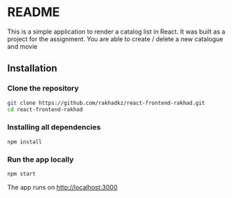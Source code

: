 # README

This is a simple application to render a catalog list in React. It was built as a project for the assignment. You are able to create / delete a new catalogue and movie

## Installation

### Clone the repository

```bash
git clone https://github.com/rakhadkz/react-frontend-rakhad.git
cd react-frontend-rakhad
```

### Installing all dependencies
```
npm install
```

### Run the app locally
```ruby
npm start
```
The app runs on [http://localhost:3000](http://localhost:3000)
